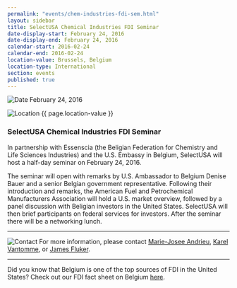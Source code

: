 ```yaml
---
permalink: "events/chem-industries-fdi-sem.html"
layout: sidebar
title: SelectUSA Chemical Industries FDI Seminar
date-display-start: February 24, 2016
date-display-end: February 24, 2016
calendar-start: 2016-02-24
calendar-end: 2016-02-24
location-value: Brussels, Belgium
location-type: International
section: events
published: true
---
```

 

![Date](https://google.github.io/material-design-icons/action/svg/design/ic_event_24px.svg "Date") February 24, 2016

![Location](http://google.github.io/material-design-icons/social/svg/design/ic_location_city_24px.svg "Location") {{ page.location-value }}

### SelectUSA Chemical Industries FDI Seminar

In partnership with Essenscia (the Beligian Federation for Chemistry and Life Sciences Industries) and the U.S. Embassy in Belgium, SelectUSA will host a half-day seminar on February 24, 2016.

The seminar will open with remarks by U.S. Ambassador to Belgium Denise Bauer and a senior Belgian government representative. Following their introduction and remarks, the American Fuel and Petrochemical Manufacturers Association will hold a U.S. market overview, followed by a panel discussion with Beligian investors in the United States. SelectUSA will then brief participants on federal services for investors. After the seminar there will be a networking lunch.

---

![Contact](https://google.github.io/material-design-icons/action/svg/design/ic_question_answer_24px.svg "Contact") For more information, please contact [Marie-Josee Andrieu](mailto:Marie-Josee.Andrieu@trade.gov?Subject=SelectUSA%20Chemical%20Industries%20FDI%20Seminar%20Info%20Request), [Karel Vantomme](mailto:Karel.Vantomme@trade.gov?Subject=SelectUSA%20Chemical%20Industries%20FDI%20Seminar%20Info%20Request), or [James Fluker](mailto:James.Fluker@trade.gov?Subject=SelectUSA%20Chemical%20Industries%20FDI%20Seminar%20Info%20Request).

---

Did you know that Belgium is one of the top sources of FDI in the United States? Check out our FDI fact sheet on Belgium [here](http://selectusa.commerce.gov/country-fact-sheets/2015-09-10%20Belgium%20Fact%20Sheet.pdf).
